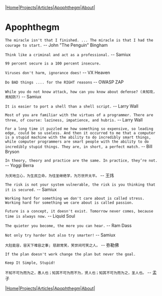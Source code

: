 |[Home](/README.md)|[Projects](/projects.md)|[Articles](/articles.md)|[Apophthegm](/apophthegm.md)|[About](/about.md)|

# **Apophthegm**

```The miracle isn't that I finished. ... The miracle is that I had the courage to start.``` -- John "The Penguin" Bingham

```Think like a criminal and act as a professional.``` -- Samiux

```99 percent secure is a 100 percent insecure.```

```Viruses don't harm, ignorance does!``` -- VX Heaven

```Do BAD things .... for the RIGHT reasons``` -- OWASP ZAP

```While you do not know attack, how can you know about defense? (未知攻，焉知防?)``` -- Samiux

```It is easier to port a shell than a shell script.``` -- Larry Wall

```Most of you are familiar with the virtues of a programmer. There are three, of course: laziness, impatience, and hubris.``` -- Larry Wall

```For a long time it puzzled me how something so expensive, so leading edge, could be so useless. And then it occurred to me that a computer is a stupid machine with the ability to do incredibly smart things, while computer programmers are smart people with the ability to do incredibly stupid things. They are, in short, a perfect match.``` -- Bill Bryson

```In theory, theory and practice are the same. In practice, they’re not.``` -- Yoggi Berra

```为天地立心，为生民立命，为往圣继绝学，为万世开太平。``` -- 王炜

```The risk is not your system vulnerable, the risk is you thinking that it is secured.``` -- Samiux

```Working hard for something we don't care about is called stress. Working hard for something we care about is called passion.```

```Future is a concept, it doesn't exist. Tomorrow never comes, because time is always now.``` -- Liquid Soul

```The quieter you become, the more you can hear.``` -- Ram Dass

```Not only try harder but also try smarter!``` -- Samiux

```大肚能容，容天下难容之事; 慈颜常笑，笑世间可笑之人。``` -- 弥勒佛

```If the plan doesn't work change the plan but never the goal.```

```Keep It Simple, Stupid!```

```不知不可为而为之，愚人也；知其不可为而不为，贤人也；知其不可为而为之，圣人也。``` -- 孟子

|[Home](/README.md)|[Projects](/projects.md)|[Articles](/articles.md)|[Apophthegm](/apophthegm.md)|[About](/about.md)|
